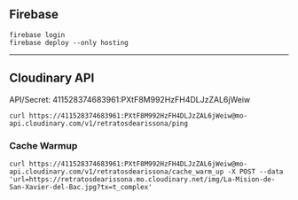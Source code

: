 
## Firebase

```
firebase login
firebase deploy --only hosting
```

---

## Cloudinary API

API/Secret: 411528374683961:PXtF8M992HzFH4DLJzZAL6jWeiw

~~~
curl https://411528374683961:PXtF8M992HzFH4DLJzZAL6jWeiw@mo-api.cloudinary.com/v1/retratosdearissona/ping
~~~

### Cache Warmup

~~~
curl https://411528374683961:PXtF8M992HzFH4DLJzZAL6jWeiw@mo-api.cloudinary.com/v1/retratosdearissona/cache_warm_up -X POST --data 'url=https://retratosdearissona.mo.cloudinary.net/img/La-Mision-de-San-Xavier-del-Bac.jpg?tx=t_complex'
~~~